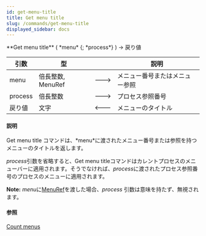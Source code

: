 ```yaml
---
id: get-menu-title
title: Get menu title
slug: /commands/get-menu-title
displayed_sidebar: docs
---
```


<!--REF #_command_.Get menu title.Syntax-->**Get menu title** ( *menu* {; *process*} ) -> 戻り値<!-- END REF-->
<!--REF #_command_.Get menu title.Params-->
| 引数 | 型 |  | 説明 |
| --- | --- | --- | --- |
| menu | 倍長整数, MenuRef | &#x1F852; | メニュー番号またはメニュー参照 |
| process | 倍長整数 | &#x1F852; | プロセス参照番号 |
| 戻り値 | 文字 | &#x1F850; | メニューのタイトル |

<!-- END REF-->

#### 説明 

<!--REF #_command_.Get menu title.Summary-->Get menu title コマンドは、*menu*に渡されたメニュー番号または参照を持つメニューのタイトルを返します。<!-- END REF-->  
  
*process*引数を省略すると、Get menu titleコマンドはカレントプロセスのメニューバーに適用されます。そうでなければ、*process*に渡されたプロセス参照番号のプロセスのメニューに適用されます。

**Note:** *menu*に[MenuRef](# "Unique ID (16-character alphanumeric) of a menu")を渡した場合、*process* 引数は意味を持たず、無視されます。

#### 参照 

[Count menus](count-menus.md)  